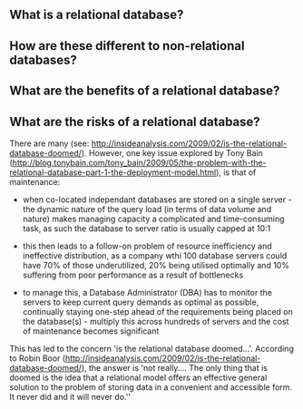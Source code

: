 What is a relational database?
------------------------------


How are these different to non-relational databases?
----------------------------------------------------


What are the benefits of a relational database?  
-----------------------------------------------



What are the risks of a relational database?  
--------------------------------------------
There are many (see: http://insideanalysis.com/2009/02/is-the-relational-database-doomed/).  However, one key issue explored by Tony Bain (http://blog.tonybain.com/tony_bain/2009/05/the-problem-with-the-relational-database-part-1-the-deployment-model.html), is that of maintenance:

 - when co-located independant databases are stored on a single server - the dynamic nature of the query load (in terms of data volume and nature) makes managing capacity a complicated and time-consuming task, as such the database to server ratio is usually capped at 10:1

 - this then leads to a follow-on problem of resource inefficiency and ineffective distribution, as a company wthi 100 database servers could have 70% of those underutilized, 20% being utilised optimally and 10% suffering from poor performance as a result of bottlenecks

 - to manage this, a Database Administrator (DBA) has to monitor the servers to keep current query demands as optimal as possible, continually staying one-step ahead of the requirements being placed on the database(s) - multiply this across hundreds of servers and the cost of maintenance becomes significant

This has led to the concern 'is the relational database doomed...'.  According to Robin Boor (http://insideanalysis.com/2009/02/is-the-relational-database-doomed/), the answer is 'not really....  The only thing that is doomed is the idea that a relational model offers an effective general solution to the problem of storing data in a convenient and accessible form.  It never did and it will never do.''
